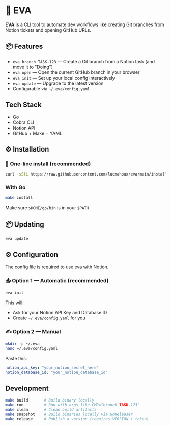 # 🤖 EVA

**EVA** is a CLI tool to automate dev workflows like creating Git branches from Notion tickets and opening GitHub URLs.

## 📦 Features

- `eva branch TASK-123` — Create a Git branch from a Notion task (and move it to "Doing")
- `eva open` — Open the current GitHub branch in your browser
- `eva init` — Set up your local config interactively
- `eva update` — Upgrade to the latest version
- Configurable via `~/.eva/config.yaml`

## Tech Stack

- Go
- Cobra CLI
- Notion API
- GitHub + Make + YAML

## ⚙️ Installation

### 🧩 One-line install (recommended)

```bash
curl -sSfL https://raw.githubusercontent.com/lucmahoux/eva/main/install.sh | sh
```

### With Go

```bash
make install
```

Make sure `$HOME/go/bin` is in your `$PATH`

## 📦 Updating

```bash
eva update
```

## ⚙️ Configuration

The config file is required to use eva with Notion.

### 📥 Option 1 — Automatic (recommended)

```bash
eva init
```

This will:

- Ask for your Notion API Key and Database ID
- Create `~/.eva/config.yaml` for you

### ✍️ Option 2 — Manual

```bash
mkdir -p ~/.eva
nano ~/.eva/config.yaml
```

Paste this:

```yaml
notion_api_key: "your_notion_secret_here"
notion_database_id: "your_notion_database_id"
```

## Development

```bash
make build       # Build binary locally
make run         # Run with args like CMD="branch TASK-123"
make clean       # Clean build artifacts
make snapshot    # Build binaries locally via GoReleaser
make release     # Publish a version (requires VERSION + token)
```
